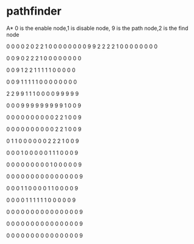 pathfinder
==========

A*  0 is the enable node,1 is disable node,
    9 is the path node,2 is the find node
    
0 0 0 0 2 0 2 2 1 0 0 0 0 0 0 0
0 9 9 2 2 2 2 1 0 0 0 0 0 0 0 0 

0 0 9 0 2 2 2 1 0 0 0 0 0 0 0 0 

0 0 9 1 2 2 1 1 1 1 1 0 0 0 0 0 

0 0 9 1 1 1 1 1 0 0 0 0 0 0 0 0 

2 2 9 9 1 1 1 0 0 0 0 9 9 9 9 9 

0 0 0 9 9 9 9 9 9 9 9 9 1 0 0 9 

0 0 0 0 0 0 0 0 0 0 2 2 1 0 0 9 

0 0 0 0 0 0 0 0 0 0 2 2 1 0 0 9 

0 1 1 0 0 0 0 0 0 2 2 2 1 0 0 9 

0 0 0 1 0 0 0 0 0 1 1 1 0 0 0 9 

0 0 0 0 0 0 0 0 0 1 0 0 0 0 0 9 

0 0 0 0 0 0 0 0 0 0 0 0 0 0 0 9 

0 0 0 1 1 0 0 0 0 1 1 0 0 0 0 9 

0 0 0 0 1 1 1 1 1 1 0 0 0 0 0 9 

0 0 0 0 0 0 0 0 0 0 0 0 0 0 0 9 

0 0 0 0 0 0 0 0 0 0 0 0 0 0 0 9 

0 0 0 0 0 0 0 0 0 0 0 0 0 0 0 9 
